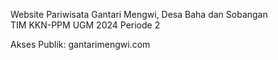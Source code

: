 Website Pariwisata Gantari Mengwi, Desa Baha dan Sobangan
<br/>
TIM KKN-PPM UGM 2024 Periode 2

Akses Publik: gantarimengwi.com
